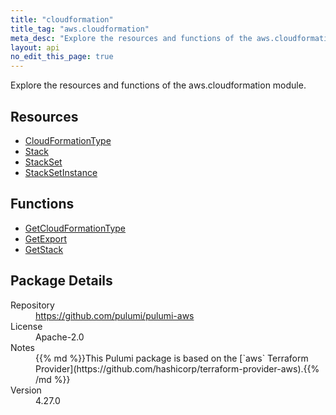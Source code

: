 ```yaml
---
title: "cloudformation"
title_tag: "aws.cloudformation"
meta_desc: "Explore the resources and functions of the aws.cloudformation module."
layout: api
no_edit_this_page: true
---
```


<!-- WARNING: this file was generated by Pulumi Docs Generator. -->
<!-- Do not edit by hand unless you're certain you know what you are doing! -->

Explore the resources and functions of the aws.cloudformation module.

<h2 id="resources">Resources</h2>
<ul class="api">
    <li><a href="cloudformationtype" title="CloudFormationType"><span class="api-symbol api-symbol--resource"></span>CloudFormationType</a></li>
    <li><a href="stack" title="Stack"><span class="api-symbol api-symbol--resource"></span>Stack</a></li>
    <li><a href="stackset" title="StackSet"><span class="api-symbol api-symbol--resource"></span>StackSet</a></li>
    <li><a href="stacksetinstance" title="StackSetInstance"><span class="api-symbol api-symbol--resource"></span>StackSetInstance</a></li>
</ul>

<h2 id="functions">Functions</h2>
<ul class="api">
    <li><a href="getcloudformationtype" title="GetCloudFormationType"><span class="api-symbol api-symbol--function"></span>GetCloudFormationType</a></li>
    <li><a href="getexport" title="GetExport"><span class="api-symbol api-symbol--function"></span>GetExport</a></li>
    <li><a href="getstack" title="GetStack"><span class="api-symbol api-symbol--function"></span>GetStack</a></li>
</ul>

<h2 id="package-details">Package Details</h2>
<dl class="package-details">
	<dt>Repository</dt>
	<dd><a href="https://github.com/pulumi/pulumi-aws">https://github.com/pulumi/pulumi-aws</a></dd>
	<dt>License</dt>
	<dd>Apache-2.0</dd>
	<dt>Notes</dt>
	<dd>{{% md %}}This Pulumi package is based on the [`aws` Terraform Provider](https://github.com/hashicorp/terraform-provider-aws).{{% /md %}}</dd>
	<dt>Version</dt>
	<dd>4.27.0</dd>
</dl>

